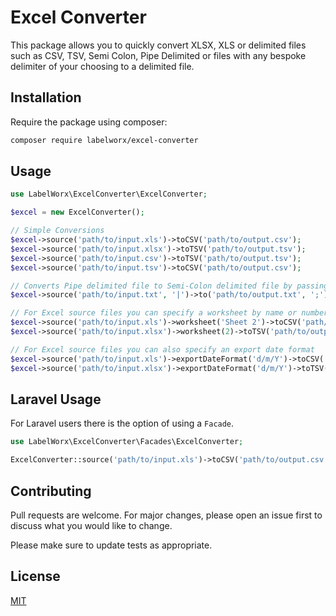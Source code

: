 # Excel Converter

This package allows you to quickly convert XLSX, XLS or delimited files such as CSV, TSV, Semi Colon, Pipe Delimited or 
files with any bespoke delimiter of your choosing to a delimited file.
 
## Installation

Require the package using composer:

```bash
composer require labelworx/excel-converter
```

## Usage

```php
use LabelWorx\ExcelConverter\ExcelConverter;

$excel = new ExcelConverter();

// Simple Conversions
$excel->source('path/to/input.xls')->toCSV('path/to/output.csv');
$excel->source('path/to/input.xlsx')->toTSV('path/to/output.tsv');
$excel->source('path/to/input.csv')->toTSV('path/to/output.tsv');
$excel->source('path/to/input.tsv')->toCSV('path/to/output.csv');

// Converts Pipe delimited file to Semi-Colon delimited file by passing delimiters
$excel->source('path/to/input.txt', '|')->to('path/to/output.txt', ';');

// For Excel source files you can specify a worksheet by name or number
$excel->source('path/to/input.xls')->worksheet('Sheet 2')->toCSV('path/to/output.csv');
$excel->source('path/to/input.xlsx')->worksheet(2)->toTSV('path/to/output.tsv');

// For Excel source files you can also specify an export date format
$excel->source('path/to/input.xls')->exportDateFormat('d/m/Y')->toCSV('path/to/output.csv');
$excel->source('path/to/input.xlsx')->exportDateFormat('d/m/Y')->toTSV('path/to/output.tsv');
```

## Laravel Usage
For Laravel users there is the option of using a `Facade`.
```php
use LabelWorx\ExcelConverter\Facades\ExcelConverter;

ExcelConverter::source('path/to/input.xls')->toCSV('path/to/output.csv');
```

## Contributing
Pull requests are welcome. For major changes, please open an issue first to discuss what you would like to change.

Please make sure to update tests as appropriate.

## License
[MIT](./LICENSE.md)

